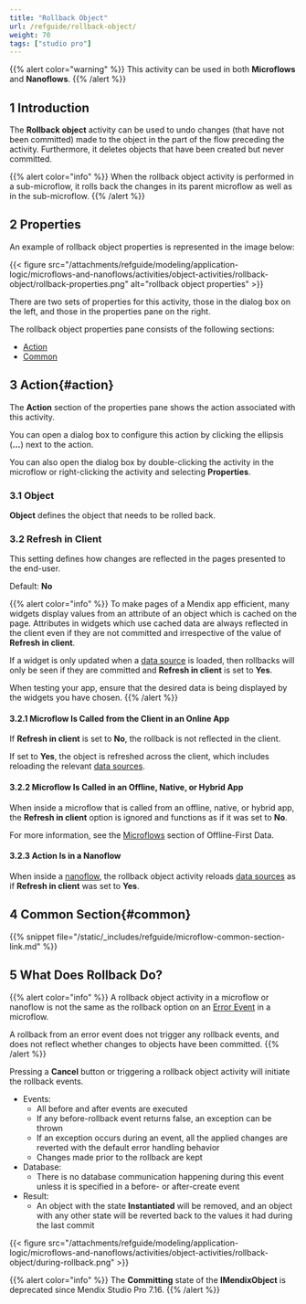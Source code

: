 ```yaml
---
title: "Rollback Object"
url: /refguide/rollback-object/
weight: 70
tags: ["studio pro"]
---
```


{{% alert color="warning" %}}
This activity can be used in both **Microflows** and **Nanoflows**.
{{% /alert %}}

## 1 Introduction

The **Rollback object** activity can be used to undo changes (that have not been committed) made to the object in the part of the flow preceding the activity. Furthermore, it deletes objects that have been created but never committed.

{{% alert color="info" %}}
When the rollback object activity is performed in a sub-microflow, it rolls back the changes in its parent microflow as well as in the sub-microflow.
{{% /alert %}}

## 2 Properties

An example of rollback object properties is represented in the image below:

{{< figure src="/attachments/refguide/modeling/application-logic/microflows-and-nanoflows/activities/object-activities/rollback-object/rollback-properties.png" alt="rollback object properties" >}}

There are two sets of properties for this activity, those in the dialog box on the left, and those in the properties pane on the right.

The rollback object properties pane consists of the following sections:

* [Action](#action)
* [Common](#common)

## 3 Action{#action}

The **Action** section of the properties pane shows the action associated with this activity.

You can open a dialog box to configure this action by clicking the ellipsis (**…**) next to the action.

You can also open the dialog box by double-clicking the activity in the microflow or right-clicking the activity and selecting **Properties**.

### 3.1 Object

**Object** defines the object that needs to be rolled back.

### 3.2 Refresh in Client

This setting defines how changes are reflected in the pages presented to the end-user.

Default: **No**

{{% alert color="info" %}}
To make pages of a Mendix app efficient, many widgets display values from an attribute of an object which is cached on the page. Attributes in widgets which use cached data are always reflected in the client even if they are not committed and irrespective of the value of **Refresh in client**.

If a widget is only updated when a [data source](/refguide/data-sources/) is loaded, then rollbacks will only be seen if they are committed and **Refresh in client** is set to **Yes**.

When testing your app, ensure that the desired data is being displayed by the widgets you have chosen.
{{% /alert %}}

#### 3.2.1 Microflow Is Called from the Client in an Online App

If **Refresh in client** is set to **No**, the rollback is not reflected in the client.

If set to **Yes**, the object is refreshed across the client, which includes reloading the relevant [data sources](/refguide/data-sources/).

#### 3.2.2 Microflow Is Called in an Offline, Native, or Hybrid App

When inside a microflow that is called from an offline, native, or hybrid app, the **Refresh in client** option is ignored and functions as if it was set to **No**.

For more information, see the [Microflows](/refguide/mobile/using-mobile-capabilities/offlinefirst-data/best-practices/#microflows) section of Offline-First Data.

#### 3.2.3 Action Is in a Nanoflow

When inside a [nanoflow](/refguide/nanoflows/), the rollback object activity reloads [data sources](/refguide/data-sources/) as if **Refresh in client** was set to **Yes**.

## 4 Common Section{#common}

{{% snippet file="/static/_includes/refguide/microflow-common-section-link.md" %}}

## 5 What Does Rollback Do?

{{% alert color="info" %}}
A rollback object activity in a microflow or nanoflow is not the same as the rollback option on an [Error Event](/refguide/error-event/) in a microflow.

A rollback from an error event does not trigger any rollback events, and does not reflect whether changes to objects have been committed.
{{% /alert %}}

Pressing a **Cancel** button or triggering a rollback object activity will initiate the rollback events.

* Events:
    * All before and after events are executed
    * If any before-rollback event returns false, an exception can be thrown
    * If an exception occurs during an event, all the applied changes are reverted with the default error handling behavior
    * Changes made prior to the rollback are kept
* Database:
    * There is no database communication happening during this event unless it is specified in a before- or after-create event
* Result:
    * An object with the state **Instantiated** will be removed, and an object with any other state will be reverted back to the values it had during the last commit

{{< figure src="/attachments/refguide/modeling/application-logic/microflows-and-nanoflows/activities/object-activities/rollback-object/during-rollback.png" >}}

{{% alert color="info" %}}
The **Committing** state of the **IMendixObject** is deprecated since Mendix Studio Pro 7.16.
{{% /alert %}}